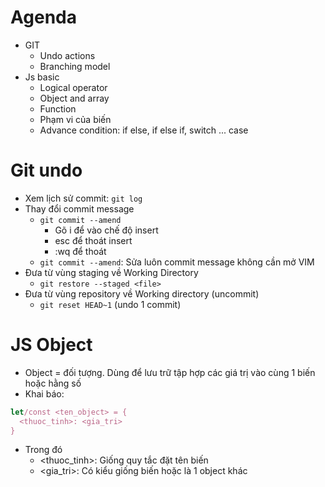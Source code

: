 # Agenda
- GIT
  - Undo actions
  - Branching model
- Js basic
  - Logical operator
  - Object and array
  - Function
  - Phạm vi của biến
  - Advance condition: if else, if else if, switch ... case


# Git undo 
- Xem lịch sử commit: `git log`
- Thay đổi commit message
  - `git commit --amend`
    - Gõ i để vào chế độ insert
    - esc để thoát insert
    - :wq để thoát
  - `git commit --amend`: Sửa luôn commit message không cần mở VIM
- Đưa từ vùng staging về Working Directory
  - `git restore --staged <file>`
- Đưa từ vùng repository về Working directory (uncommit)
  - `git reset HEAD~1` (undo 1 commit)

# JS Object
- Object = đối tượng. Dùng để lưu trữ tập hợp các giá trị vào cùng 1 biến hoặc hằng số
- Khai báo: 
```js
let/const <ten_object> = {
  <thuoc_tinh>: <gia_tri>
}
```
- Trong đó
  - <thuoc_tinh>: Giống quy tắc đặt tên biến
  - <gia_tri>: Có kiểu giống biến hoặc là 1 object khác